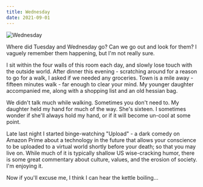 ```yaml
---
title: Wednesday
date: 2021-09-01
---
```


![Wednesday](https://source.unsplash.com/DWyRC2juMgs/1600x900)

Where did Tuesday and Wednesday go? Can we go out and look for them? I vaguely remember them happening, but I'm not really sure.

I sit within the four walls of this room each day, and slowly lose touch with the outside world. After dinner this evening - scratching around for a reason to go for a walk, I asked if we needed any groceries. Town is a mile away - fifteen minutes walk - far enough to clear your mind. My younger daughter accompanied me, along with a shopping list and an old hessian bag.

We didn't talk much while walking. Sometimes you don't need to. My daughter held my hand for much of the way. She's sixteen. I sometimes wonder if she'll always hold my hand, or if it will become un-cool at some point.

Late last night I started binge-watching "Upload" - a dark comedy on Amazon Prime about a technology in the future that allows your conscience to be uploaded to a virtual world shortly before your death; so that you may live on. While much of it is typically shallow US wise-cracking humor, there is some great commentary about culture, values, and the erosion of society. I'm enjoying it.

Now if you'll excuse me, I think I can hear the kettle boiling...
